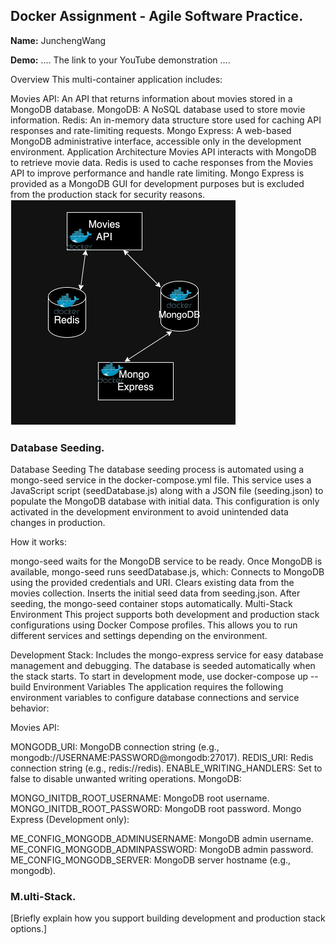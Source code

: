 ## Docker Assignment - Agile Software Practice.

__Name:__ JunchengWang

__Demo:__ .... The link to your YouTube demonstration ....

Overview
This multi-container application includes:

Movies API: An API that returns information about movies stored in a MongoDB database.
MongoDB: A NoSQL database used to store movie information.
Redis: An in-memory data structure store used for caching API responses and rate-limiting requests.
Mongo Express: A web-based MongoDB administrative interface, accessible only in the development environment.
Application Architecture
Movies API interacts with MongoDB to retrieve movie data.
Redis is used to cache responses from the Movies API to improve performance and handle rate limiting.
Mongo Express is provided as a MongoDB GUI for development purposes but is excluded from the production stack for security reasons.
![](./images/arch.png)

### Database Seeding.

Database Seeding
The database seeding process is automated using a mongo-seed service in the docker-compose.yml file. This service uses a JavaScript script (seedDatabase.js) along with a JSON file (seeding.json) to populate the MongoDB database with initial data. This configuration is only activated in the development environment to avoid unintended data changes in production.

How it works:

mongo-seed waits for the MongoDB service to be ready.
Once MongoDB is available, mongo-seed runs seedDatabase.js, which:
Connects to MongoDB using the provided credentials and URI.
Clears existing data from the movies collection.
Inserts the initial seed data from seeding.json.
After seeding, the mongo-seed container stops automatically.
Multi-Stack Environment
This project supports both development and production stack configurations using Docker Compose profiles. This allows you to run different services and settings depending on the environment.

Development Stack:
Includes the mongo-express service for easy database management and debugging.
The database is seeded automatically when the stack starts.
To start in development mode, use
docker-compose up --build
Environment Variables
The application requires the following environment variables to configure database connections and service behavior:

Movies API:

MONGODB_URI: MongoDB connection string (e.g., mongodb://USERNAME:PASSWORD@mongodb:27017).
REDIS_URI: Redis connection string (e.g., redis://redis).
ENABLE_WRITING_HANDLERS: Set to false to disable unwanted writing operations.
MongoDB:

MONGO_INITDB_ROOT_USERNAME: MongoDB root username.
MONGO_INITDB_ROOT_PASSWORD: MongoDB root password.
Mongo Express (Development only):

ME_CONFIG_MONGODB_ADMINUSERNAME: MongoDB admin username.
ME_CONFIG_MONGODB_ADMINPASSWORD: MongoDB admin password.
ME_CONFIG_MONGODB_SERVER: MongoDB server hostname (e.g., mongodb).
### M.ulti-Stack.

[Briefly explain how you support building development and production stack options.]